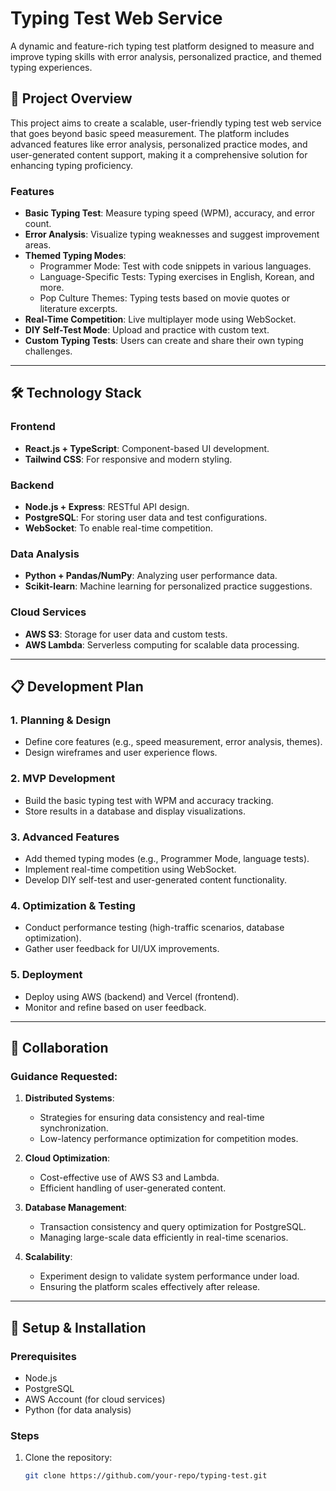 # Typing Test Web Service

A dynamic and feature-rich typing test platform designed to measure and improve typing skills with error analysis, personalized practice, and themed typing experiences.

## 🚀 Project Overview

This project aims to create a scalable, user-friendly typing test web service that goes beyond basic speed measurement. The platform includes advanced features like error analysis, personalized practice modes, and user-generated content support, making it a comprehensive solution for enhancing typing proficiency.

### Features
- **Basic Typing Test**: Measure typing speed (WPM), accuracy, and error count.
- **Error Analysis**: Visualize typing weaknesses and suggest improvement areas.
- **Themed Typing Modes**:
  - Programmer Mode: Test with code snippets in various languages.
  - Language-Specific Tests: Typing exercises in English, Korean, and more.
  - Pop Culture Themes: Typing tests based on movie quotes or literature excerpts.
- **Real-Time Competition**: Live multiplayer mode using WebSocket.
- **DIY Self-Test Mode**: Upload and practice with custom text.
- **Custom Typing Tests**: Users can create and share their own typing challenges.

---

## 🛠️ Technology Stack

### Frontend
- **React.js + TypeScript**: Component-based UI development.
- **Tailwind CSS**: For responsive and modern styling.

### Backend
- **Node.js + Express**: RESTful API design.
- **PostgreSQL**: For storing user data and test configurations.
- **WebSocket**: To enable real-time competition.

### Data Analysis
- **Python + Pandas/NumPy**: Analyzing user performance data.
- **Scikit-learn**: Machine learning for personalized practice suggestions.

### Cloud Services
- **AWS S3**: Storage for user data and custom tests.
- **AWS Lambda**: Serverless computing for scalable data processing.

---

## 📋 Development Plan

### 1. Planning & Design
- Define core features (e.g., speed measurement, error analysis, themes).
- Design wireframes and user experience flows.

### 2. MVP Development
- Build the basic typing test with WPM and accuracy tracking.
- Store results in a database and display visualizations.

### 3. Advanced Features
- Add themed typing modes (e.g., Programmer Mode, language tests).
- Implement real-time competition using WebSocket.
- Develop DIY self-test and user-generated content functionality.

### 4. Optimization & Testing
- Conduct performance testing (high-traffic scenarios, database optimization).
- Gather user feedback for UI/UX improvements.

### 5. Deployment
- Deploy using AWS (backend) and Vercel (frontend).
- Monitor and refine based on user feedback.

---

## 🌟 Collaboration

### Guidance Requested:
1. **Distributed Systems**:
   - Strategies for ensuring data consistency and real-time synchronization.
   - Low-latency performance optimization for competition modes.

2. **Cloud Optimization**:
   - Cost-effective use of AWS S3 and Lambda.
   - Efficient handling of user-generated content.

3. **Database Management**:
   - Transaction consistency and query optimization for PostgreSQL.
   - Managing large-scale data efficiently in real-time scenarios.

4. **Scalability**:
   - Experiment design to validate system performance under load.
   - Ensuring the platform scales effectively after release.

---

## 🔧 Setup & Installation

### Prerequisites
- Node.js
- PostgreSQL
- AWS Account (for cloud services)
- Python (for data analysis)

### Steps
1. Clone the repository:
   ```bash
   git clone https://github.com/your-repo/typing-test.git
